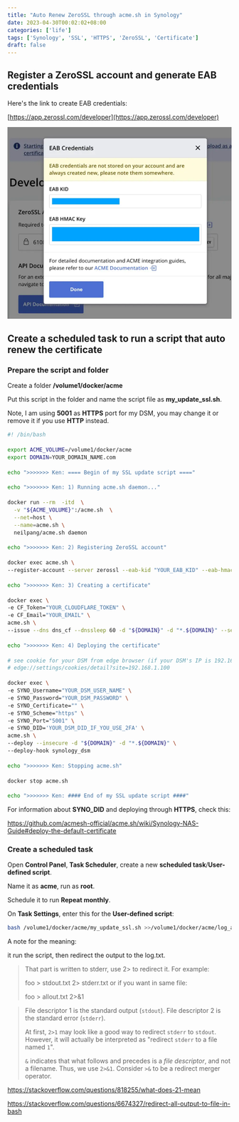 ```yaml
---
title: "Auto Renew ZeroSSL through acme.sh in Synology"
date: 2023-04-30T00:02:02+08:00
categories: ['life']
tags: ['Synology', 'SSL', 'HTTPS', 'ZeroSSL', 'Certificate']
draft: false
---
```


## Register a ZeroSSL account and generate EAB credentials

Here's the link to create EAB credentials:

[https://app.zerossl.com/developer](https://app.zerossl.com/developer)

![ZeroSSL EAB](ZeroSSL_EAB.webp)

## Create a scheduled task to run a script that auto renew the certificate

### Prepare the script and folder

Create a folder **/volume1/docker/acme**

Put this script in the folder and name the script file as **my_update_ssl.sh**.

Note, I am using **5001** as **HTTPS** port for my DSM, you may change it or remove it if you use **HTTP** instead.

```sh
#! /bin/bash

export ACME_VOLUME=/volume1/docker/acme
export DOMAIN=YOUR_DOMAIN_NAME.com

echo ">>>>>>> Ken: ==== Begin of my SSL update script ===="

echo ">>>>>>> Ken: 1) Running acme.sh daemon..."

docker run --rm  -itd  \
  -v "${ACME_VOLUME}":/acme.sh  \
  --net=host \
  --name=acme.sh \
  neilpang/acme.sh daemon

echo ">>>>>>> Ken: 2) Registering ZeroSSL account"

docker exec acme.sh \
--register-account --server zerossl --eab-kid "YOUR_EAB_KID" --eab-hmac-key "YOUR_EAB_HMAC_KEY"

echo ">>>>>>> Ken: 3) Creating a certificate"

docker exec \
-e CF_Token="YOUR_CLOUDFLARE_TOKEN" \
-e CF_Email="YOUR_EMAIL" \
acme.sh \
--issue --dns dns_cf --dnssleep 60 -d "${DOMAIN}" -d "*.${DOMAIN}" --server zerossl

echo ">>>>>>> Ken: 4) Deploying the certificate"

# see cookie for your DSM from edge browser (if your DSM's IP is 192.168.1.100):
# edge://settings/cookies/detail?site=192.168.1.100

docker exec \
-e SYNO_Username="YOUR_DSM_USER_NAME" \
-e SYNO_Password="YOUR_DSM_PASSWORD" \
-e SYNO_Certificate="" \
-e SYNO_Scheme="https" \
-e SYNO_Port="5001" \
-e SYNO_DID='YOUR_DSM_DID_IF_YOU_USE_2FA' \
acme.sh \
--deploy --insecure -d "${DOMAIN}" -d "*.${DOMAIN}" \
--deploy-hook synology_dsm

echo ">>>>>>> Ken: Stopping acme.sh"

docker stop acme.sh

echo ">>>>>>> Ken: #### End of my SSL update script ####"
```

For information about **SYNO_DID** and deploying through **HTTPS**, check this:

https://github.com/acmesh-official/acme.sh/wiki/Synology-NAS-Guide#deploy-the-default-certificate

### Create a scheduled task

Open **Control Panel**, **Task Scheduler**, create a new **scheduled task**/**User-defined script**.

Name it as **acme**, run as **root**.

Schedule it to run **Repeat monthly**.

On **Task Settings**, enter this for the **User-defined script**:

```bash
bash /volume1/docker/acme/my_update_ssl.sh >>/volume1/docker/acme/log_acme/log.txt 2>&1
```

A note for the meaning:

it run the script, then redirect the output to the log.txt.

> That part is written to stderr, use 2> to redirect it. For example:
>
> foo > stdout.txt 2> stderr.txt
> or if you want in same file:
>
> foo > allout.txt 2>&1

> File descriptor 1 is the standard output (`stdout`).
> File descriptor 2 is the standard error (`stderr`).
>
> At first, `2>1` may look like a good way to redirect `stderr` to `stdout`. However, it will actually be interpreted as "redirect `stderr` to a file named `1`".
>
> `&` indicates that what follows and precedes is a *file descriptor*, and not a filename. Thus, we use `2>&1`. Consider `>&` to be a redirect merger operator.

https://stackoverflow.com/questions/818255/what-does-21-mean

https://stackoverflow.com/questions/6674327/redirect-all-output-to-file-in-bash
